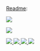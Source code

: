  [Readme]():

<p><a href="https://github.com/taoste/taoste.github.io/issues/1" title="[Note] : ??? 科学上网 / hosts · Issue #1 · taoste/taoste.github.io"><img src="https://img.shields.io/badge/苦撑-待变-brightgreen.svg"/></p> 
  
<p><a href="https://ssl.gstatic.com/support/content/images/static/homepage_header_background.svg" title="【好图】Google Chrome帮助 https://support.google.com/chrome/?p=help&ctx=keyboard#topic=7438008">
<img src="https://ssl.gstatic.com/support/content/images/static/homepage_header_background.svg?raw=true"/></p>

<img src="https://github.com/taoste/Hello-World/blob/master/images/生食.png?raw=true"/>

<img src="https://github.com/taoste/Hello-World/blob/master/images/中医阴阳五行.jpg?raw=true"/>

<img src="https://github.com/taoste/Hello-World/blob/master/images/get.jpg?raw=true"/>

<img src="https://github.com/taoste/Hello-World/blob/master/images/87120.jpg?raw=true"/>



